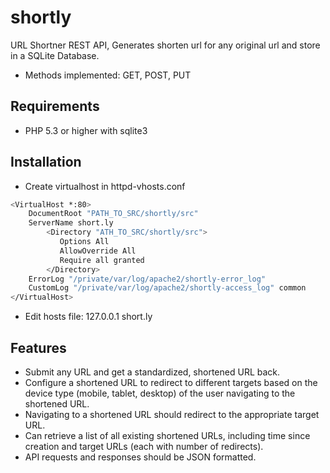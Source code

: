 # shortly
URL Shortner REST API, Generates shorten url for any original url and store in a SQLite Database.
- Methods implemented: GET, POST, PUT


## Requirements

  - PHP 5.3 or higher with sqlite3

## Installation

- Create virtualhost in httpd-vhosts.conf
```bash
<VirtualHost *:80>
    DocumentRoot "PATH_TO_SRC/shortly/src"
    ServerName short.ly
        <Directory "ATH_TO_SRC/shortly/src">
           Options All
           AllowOverride All
           Require all granted
        </Directory>
    ErrorLog "/private/var/log/apache2/shortly-error_log"
    CustomLog "/private/var/log/apache2/shortly-access_log" common
</VirtualHost>
```
- Edit hosts file:
127.0.0.1 short.ly


## Features
- Submit any URL and get a standardized, shortened URL back.
- Configure a shortened URL to redirect to different targets based on the device type (mobile, tablet, desktop) of the user navigating to the shortened URL.
- Navigating to a shortened URL should redirect to the appropriate target URL.
- Can retrieve a list of all existing shortened URLs, including time since creation and target URLs (each with number of redirects).
- API requests and responses should be JSON formatted.

